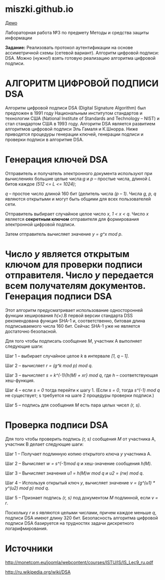 miszki.github.io
================

<a href="http://ajikcey.github.io/miszki.github.io/" target="_blank">Демо</a>

Лабораторная работа №3 по предмету Методы и средства защиты информации

<b>Задание:</b>
Реализовать протокол аутентификации на основе ассиметричной схемы (сетевой вариант).
Алгоритм цифровой подписи: DSA.
Можно (нужно!) взять готовую реализацию алгоритма цифровой подписи.

АЛГОРИТМ ЦИФРОВОЙ ПОДПИСИ DSA
================
Алгоритм цифровой подписи DSA (Digital Signature Algorithm) был предложен в 1991 году Национальным институтом стандартов и технологии США (National Institute of Standards and Technology – NIST) и стал стандартом США в 1993 году. Алгоритм DSA является развитием алгоритмов цифровой подписи Эль Гамаля и К.Шнорра. Ниже приводятся процедуры генерации ключей, генерации подписи и проверки подписи в алгоритме DSA.

Генерация ключей DSA
=========
Отправитель и получатель электронного документа используют при вычислениях большие целые числа:<i>g</i> и <i>p</i> – простые числа, длиной <i>L</i> битов каждое <i>(512 <= L <= 1024)</i>;

<i>q</i> – простое число длиной 160 бит (делитель числа <i>(p – 1)</i>. Числа <i>g, p, q</i> являются открытыми и могут быть общими для всех пользователей сети.

Отправитель выбирает случайное целое число <i>x, 1 < x < q</i>. Число <i>x</i> является <b>секретным ключом</b> отправителя для формирования электронной цифровой подписи.

Затем отправитель вычисляет значение <i>y = g^x mod p</i>.

Число <i>y</i> является <b>открытым ключом</b> для проверки подписи отправителя. Число <i>y</i> передается всем получателям документов.
Генерация подписи DSA
===========
Этот алгоритм предусматривает использование односторонней функции хеширования <i>h(×)</i>.В первой версии стандарта DSS рекомендована функция SHA-1 и, соответственно, битовая длина подписываемого числа 160 бит. Сейчас SHA-1 уже не является достаточно безопасной.

Для того чтобы подписать сообщение <i>M</i>, участник A выполняет следующие шаги:

Шаг 1 – выбирает случайное целое <i>k</i> в интервале <i>[1, q – 1]</i>.

Шаг 2 – вычисляет <i>r = (g^k mod p) mod q</i>.

Шаг 3 – вычисляет <i>s = k^(-1)*{h(M) + x*r} mod q</i>, где <i>h</i> – соответствующая хеш-функция.

Шаг 4 – если <i>s = 0</i> тогда перейти к шагу 1. (Если <i>s = 0</i>, тогда <i>s^(-1) mod q</i> не существует; s требуется на шаге 2 процедуры проверки подписи.)

Шаг 5 – подпись для сообщения <i>М</i> есть пара целых чисел <i>(r, s)</i>.

Проверка подписи DSA
============
Для того чтобы проверить подпись <i>(r, s)</i> сообщения <i>М</i> от участника A, участник B делает следующие шаги:

Шаг 1 – Получает подлинную копию открытого ключа <i>y</i> участника А.

Шаг 2 – Вычисляет <i>w = s^(-1)mod q</i> и хеш-значение сообщения <i>h(М)</i>.

Шаг 3 – Вычисляет значения <i>u1 = h(M)*w mod q</i> и <i>u2 = (r*w) mod q</i>.

Шаг 4 – Используя открытый ключ <i>y</i>, вычисляет значение <i>v = (g^(u1) * y^(u2) mod p) mod q</i>.

Шаг 5 – Признает подпись <i>(r, s)</i> под документом <i>M</i> подлинной, если <i>v = r</i>.

Поскольку <i>r</i> и <i>s</i> являются целыми числами, причем каждое меньше <i>q</i>, подписи DSA имеют длину 320 бит. Безопасность алгоритма цифровой подписи DSA базируется на трудностях задачи дискретного логарифмирования.

Источники
==========
http://monetcom.eu/joomla/webcontent/courses/ISTU/IS/IS_Lec9_ru.pdf

http://ru.wikipedia.org/wiki/DSA

